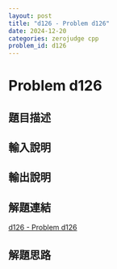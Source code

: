 ```yaml
---
layout: post
title: "d126 - Problem d126"
date: 2024-12-20
categories: zerojudge cpp
problem_id: d126
---
```


# Problem d126

## 題目描述



## 輸入說明



## 輸出說明



## 解題連結

[d126 - Problem d126](https://zerojudge.tw/ShowProblem?problemid=d126)

## 解題思路

